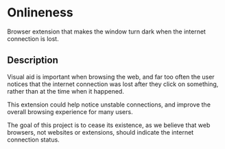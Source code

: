 # Onlineness

Browser extension that makes the window turn dark when the internet connection is lost.


## Description

Visual aid is important when browsing the web, and far too often the user notices that the internet connection was lost after they click on something, rather than at the time when it happened.

This extension could help notice unstable connections, and improve the overall browsing experience for many users.

The goal of this project is to cease its existence, as we believe that web browsers, not websites or extensions, should indicate the internet connection status.
